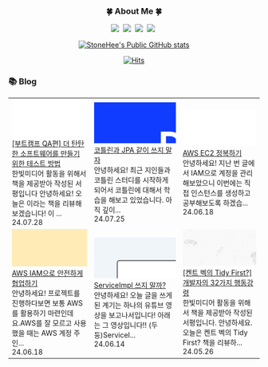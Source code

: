 <h3 align = center> 🍀 About Me 🍀 </h3>
<p align = center>
<a href="https://stonehee99.tistory.com/"><img src="https://img.shields.io/badge/blog-20C997?style=flat-square&logo=velog&logoColor=white"/></a>&nbsp
<a href="https://www.instagram.com/stone__ed/"><img src="https://img.shields.io/badge/Instagram-E4405F?style=flat-square&logo=Instagram&logoColor=white"/></a>&nbsp
<img src="https://img.shields.io/badge/kiit7-FFCD00?style=flat-square&logo=KakaoTalk&logoColor=black"/></a>&nbsp
<img src="https://img.shields.io/badge/kiit0901@gmail.com-EA4335?style=flat-square&logo=Gmail&logoColor=white"/></a>&nbsp 
</p>

<div align = center>

[![StoneHee's Public GitHub stats](https://github-readme-stats.vercel.app/api?username=stoneHee99)](https://github.com/anuraghazra/github-readme-stats)

[![Hits](https://hits.seeyoufarm.com/api/count/incr/badge.svg?url=https%3A%2F%2Fgithub.com%2FstoneHee99%2Fhit-counter&count_bg=%2330B980&title_bg=%23555555&icon=&icon_color=%23191D1B&title=hits&edge_flat=false)](https://hits.seeyoufarm.com)
</div>

### 📚 Blog
<table><tbody><tr>
<td>
    <a href="https://stonehee99.tistory.com/41">
        <img width="100%" src="/img/430752084509783849.png"/><br/>
        <div>[부트캠프 QA편] 더 탄탄한 소프트웨어를 만들기 위한 테스트 방법 </div>
    </a>
    <div>한빛미디어 활동을 위해서 책을 제공받아 작성된 서평입니다 안녕하세요! 오늘은 이라는 책을 리뷰해보겠습니다! 이 ...</div>
    <div>24.07.28</div>
</td>
<td>
    <a href="https://stonehee99.tistory.com/40">
        <img width="100%" src="/img/472131230980298093.png"/><br/>
        <div>코틀린과 JPA 같이 쓰지 말자 </div>
    </a>
    <div>안녕하세요! 최근 지인들과 코틀린 스터디를 시작하게 되어서 코틀린에 대해서 학습을 해보고 있었습니다. 아직 깊이...</div>
    <div>24.07.25</div>
</td>
<td>
    <a href="https://stonehee99.tistory.com/39">
        <img width="100%" src="/img/6375988596346071955.png"/><br/>
        <div>AWS EC2 정복하기 </div>
    </a>
    <div>안녕하세요! 지난 번 글에서 IAM으로 계정을 관리해보았으니 이번에는 직접 인스턴스를 생성하고 공부해보도록 하겠습...</div>
    <div>24.06.18</div>
</td>
</tr>
<tr>
<td>
    <a href="https://stonehee99.tistory.com/38">
        <img width="100%" src="/img/434262149353824611.png"/><br/>
        <div>AWS IAM으로 안전하게 협업하기 </div>
    </a>
    <div>안녕하세요! 프로젝트를 진행하다보면 보통 AWS를 활용하기 마련인데요.AWS를 잘 모르고 사용했을 때는 AWS 계정 주인...</div>
    <div>24.06.18</div>
</td>
<td>
    <a href="https://stonehee99.tistory.com/37">
        <img width="100%" src="/img/3633171921999543770.png"/><br/>
        <div>ServiceImpl 쓰지 말까? </div>
    </a>
    <div>안녕하세요! 오늘 글을 쓰게된 계기는 하나의 유튜브 영상을 보고나서입니다! 아래는 그 영상입니다!! (두둥)ServiceI...</div>
    <div>24.06.14</div>
</td>
<td>
    <a href="https://stonehee99.tistory.com/36">
        <img width="100%" src="/img/7463185659625764822.png"/><br/>
        <div>[켄트 벡의 Tidy First?] 개발자의 32가지 행동강령 </div>
    </a>
    <div>한빛미디어 활동을 위해서 책을 제공받아 작성된 서평입니다. 안녕하세요. 오늘은 켄트 벡의 Tidy First? 책을 리뷰하...</div>
    <div>24.05.26</div>
</td>
</tr>
</tbody></table>